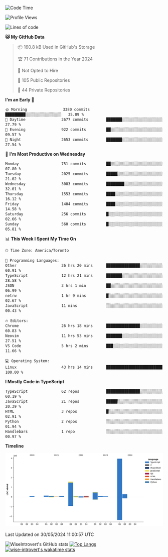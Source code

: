 <!--START_SECTION:waka-->
![Code Time](http://img.shields.io/badge/Code%20Time-1%2C644%20hrs%2040%20mins-blue)

![Profile Views](http://img.shields.io/badge/Profile%20Views-1-blue)

![Lines of code](https://img.shields.io/badge/From%20Hello%20World%20I%27ve%20Written-7.0%20million%20lines%20of%20code-blue)

**🐱 My GitHub Data** 

> 📦 160.8 kB Used in GitHub's Storage 
 > 
> 🏆 71 Contributions in the Year 2024
 > 
> 🚫 Not Opted to Hire
 > 
> 📜 105 Public Repositories 
 > 
> 🔑 44 Private Repositories 
 > 
**I'm an Early 🐤** 

```text
🌞 Morning                3380 commits        █████████░░░░░░░░░░░░░░░░   35.09 % 
🌆 Daytime                2677 commits        ███████░░░░░░░░░░░░░░░░░░   27.79 % 
🌃 Evening                922 commits         ██░░░░░░░░░░░░░░░░░░░░░░░   09.57 % 
🌙 Night                  2653 commits        ███████░░░░░░░░░░░░░░░░░░   27.54 % 
```
📅 **I'm Most Productive on Wednesday** 

```text
Monday                   751 commits         ██░░░░░░░░░░░░░░░░░░░░░░░   07.80 % 
Tuesday                  2025 commits        █████░░░░░░░░░░░░░░░░░░░░   21.02 % 
Wednesday                3083 commits        ████████░░░░░░░░░░░░░░░░░   32.01 % 
Thursday                 1553 commits        ████░░░░░░░░░░░░░░░░░░░░░   16.12 % 
Friday                   1404 commits        ████░░░░░░░░░░░░░░░░░░░░░   14.58 % 
Saturday                 256 commits         █░░░░░░░░░░░░░░░░░░░░░░░░   02.66 % 
Sunday                   560 commits         █░░░░░░░░░░░░░░░░░░░░░░░░   05.81 % 
```


📊 **This Week I Spent My Time On** 

```text
🕑︎ Time Zone: America/Toronto

💬 Programming Languages: 
Other                    26 hrs 20 mins      ███████████████░░░░░░░░░░   60.91 % 
TypeScript               12 hrs 21 mins      ███████░░░░░░░░░░░░░░░░░░   28.58 % 
JSON                     3 hrs 1 min         ██░░░░░░░░░░░░░░░░░░░░░░░   06.99 % 
netrw                    1 hr 9 mins         █░░░░░░░░░░░░░░░░░░░░░░░░   02.67 % 
JavaScript               11 mins             ░░░░░░░░░░░░░░░░░░░░░░░░░   00.43 % 

🔥 Editors: 
Chrome                   26 hrs 18 mins      ███████████████░░░░░░░░░░   60.83 % 
Neovim                   11 hrs 53 mins      ███████░░░░░░░░░░░░░░░░░░   27.51 % 
VS Code                  5 hrs 2 mins        ███░░░░░░░░░░░░░░░░░░░░░░   11.66 % 

💻 Operating System: 
Linux                    43 hrs 14 mins      █████████████████████████   100.00 % 
```

**I Mostly Code in TypeScript** 

```text
TypeScript               62 repos            ███████████████░░░░░░░░░░   60.19 % 
JavaScript               21 repos            █████░░░░░░░░░░░░░░░░░░░░   20.39 % 
HTML                     3 repos             █░░░░░░░░░░░░░░░░░░░░░░░░   02.91 % 
Python                   2 repos             ░░░░░░░░░░░░░░░░░░░░░░░░░   01.94 % 
Handlebars               1 repo              ░░░░░░░░░░░░░░░░░░░░░░░░░   00.97 % 
```



**Timeline**

![Lines of Code chart](https://raw.githubusercontent.com/wise-introvert/wise-introvert/master/assets/bar_graph.png)


 Last Updated on 30/05/2024 11:00:57 UTC
<!--END_SECTION:waka-->

![WiseIntrovert's GitHub stats](https://github-readme-stats.vercel.app/api?username=wise-introvert&count_private=true&show_icons=true)
[![Top Langs](https://github-readme-stats.vercel.app/api/top-langs/?username=wise-introvert&langs_count=10)](https://github.com/anuraghazra/github-readme-stats)
[![wise-introvert's wakatime stats](https://github-readme-stats.vercel.app/api/wakatime?username=wiseintrovert)](https://github.com/anuraghazra/github-readme-stats)
